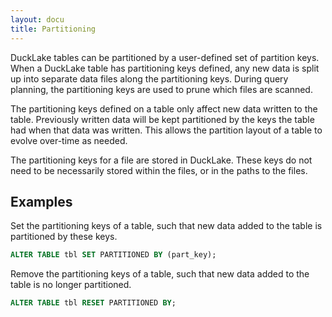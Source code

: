 ```yaml
---
layout: docu
title: Partitioning
---
```


DuckLake tables can be partitioned by a user-defined set of partition keys.
When a DuckLake table has partitioning keys defined, any new data is split up into separate data files along the partitioning keys.
During query planning, the partitioning keys are used to prune which files are scanned.

The partitioning keys defined on a table only affect new data written to the table.
Previously written data will be kept partitioned by the keys the table had when that data was written.
This allows the partition layout of a table to evolve over-time as needed.

The partitioning keys for a file are stored in DuckLake.
These keys do not need to be necessarily stored within the files, or in the paths to the files.

## Examples

Set the partitioning keys of a table, such that new data added to the table is partitioned by these keys.

```sql
ALTER TABLE tbl SET PARTITIONED BY (part_key);
```

Remove the partitioning keys of a table, such that new data added to the table is no longer partitioned.

```sql
ALTER TABLE tbl RESET PARTITIONED BY;
```
